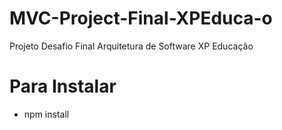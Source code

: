 # MVC-Project-Final-XPEduca-o
Projeto Desafio Final Arquitetura de Software XP Educação

# Para Instalar

- npm install
